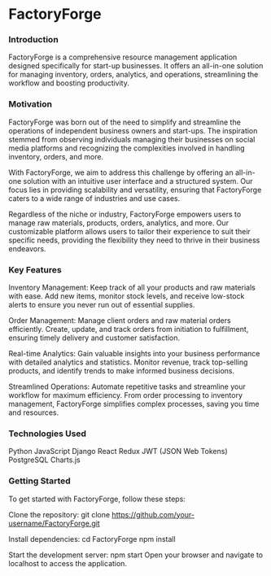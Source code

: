 # FactoryForge
### Introduction
FactoryForge is a comprehensive resource management application designed specifically for start-up businesses. It offers an all-in-one solution for managing inventory, orders, analytics, and operations, streamlining the workflow and boosting productivity.

### Motivation
FactoryForge was born out of the need to simplify and streamline the operations of independent business owners and start-ups.
The inspiration stemmed from observing individuals managing their businesses on social media platforms and recognizing the complexities involved in handling inventory, orders, and more.

With FactoryForge, we aim to address this challenge by offering an all-in-one solution with an intuitive user interface and a structured system.
Our focus lies in providing scalability and versatility, ensuring that FactoryForge caters to a wide range of industries and use cases.

Regardless of the niche or industry, FactoryForge empowers users to manage raw materials, products, orders, analytics, and more.
Our customizable platform allows users to tailor their experience to suit their specific needs, providing the flexibility they need to thrive in their business endeavors.

### Key Features
Inventory Management: Keep track of all your products and raw materials with ease. Add new items, monitor stock levels, and receive low-stock alerts to ensure you never run out of essential supplies.

Order Management: Manage client orders and raw material orders efficiently. Create, update, and track orders from initiation to fulfillment, ensuring timely delivery and customer satisfaction.

Real-time Analytics: Gain valuable insights into your business performance with detailed analytics and statistics. Monitor revenue, track top-selling products, and identify trends to make informed business decisions.

Streamlined Operations: Automate repetitive tasks and streamline your workflow for maximum efficiency. From order processing to inventory management, FactoryForge simplifies complex processes, saving you time and resources.

### Technologies Used
Python
JavaScript
Django
React
Redux
JWT (JSON Web Tokens)
PostgreSQL
Charts.js


### Getting Started
To get started with FactoryForge, follow these steps:

Clone the repository:
git clone https://github.com/your-username/FactoryForge.git


Install dependencies:
cd FactoryForge
npm install

Start the development server:
npm start
Open your browser and navigate to localhost to access the application.
